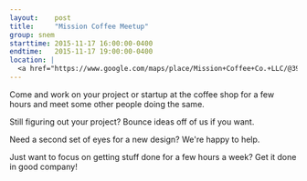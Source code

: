 ```yaml
---
layout:    post
title:     "Mission Coffee Meetup"
group: snem
starttime: 2015-11-17 16:00:00-0400
endtime:   2015-11-17 19:00:00-0400
location: |
  <a href="https://www.google.com/maps/place/Mission+Coffee+Co.+LLC/@39.9805566,-83.0046931,19.5z/data=!4m2!3m1!1s0x0000000000000000:0x0c6fccff56e2d8df!6m1!1e1" target="_blank">Mission Coffee, 11 Price Ave, Columbus, OH 43201</a>
---
```


Come and work on your project or startup at the coffee shop for a few hours and meet some other people doing the same.

Still figuring out your project?  Bounce ideas off of us if you want.

Need a second set of eyes for a new design?  We're happy to help.

Just want to focus on getting stuff done for a few hours a week?  Get it done in good company!
